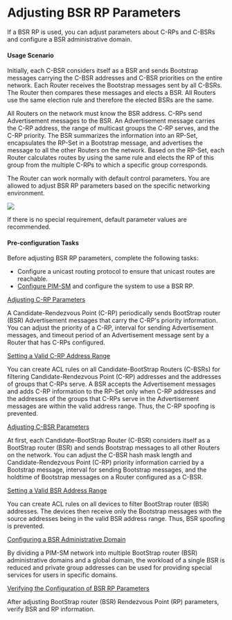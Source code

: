 Adjusting BSR RP Parameters
===========================

If a BSR RP is used, you can adjust parameters about C-RPs and C-BSRs and configure a BSR administrative domain.

#### Usage Scenario

Initially, each C-BSR considers itself as a BSR and sends Bootstrap messages carrying the C-BSR addresses and C-BSR priorities on the entire network. Each Router receives the Bootstrap messages sent by all C-BSRs. The Router then compares these messages and elects a BSR. All Routers use the same election rule and therefore the elected BSRs are the same.

All Routers on the network must know the BSR address. C-RPs send Advertisement messages to the BSR. An Advertisement message carries the C-RP address, the range of multicast groups the C-RP serves, and the C-RP priority. The BSR summarizes the information into an RP-Set, encapsulates the RP-Set in a Bootstrap message, and advertises the message to all the other Routers on the network. Based on the RP-Set, each Router calculates routes by using the same rule and elects the RP of this group from the multiple C-RPs to which a specific group corresponds.

The Router can work normally with default control parameters. You are allowed to adjust BSR RP parameters based on the specific networking environment.

![](../../../../public_sys-resources/note_3.0-en-us.png) 

If there is no special requirement, default parameter values are recommended.



#### Pre-configuration Tasks

Before adjusting BSR RP parameters, complete the following tasks:

* Configure a unicast routing protocol to ensure that unicast routes are reachable.
* [Configure PIM-SM](dc_vrp_multicast_cfg_0006.html) and configure the system to use a BSR RP.


[Adjusting C-RP Parameters](../../../../software/nev8r10_vrpv8r16/user/vrp/dc_vrp_multicast_cfg_0016.html)

A Candidate-Rendezvous Point (C-RP) periodically sends BootStrap router (BSR) Advertisement messages that carry the C-RP's priority information. You can adjust the priority of a C-RP, interval for sending Advertisement messages, and timeout period of an Advertisement message sent by a Router that has C-RPs configured.

[Setting a Valid C-RP Address Range](../../../../software/nev8r10_vrpv8r16/user/vrp/dc_vrp_multicast_cfg_0017.html)

You can create ACL rules on all Candidate-BootStrap Routers (C-BSRs) for filtering Candidate-Rendezvous Point (C-RP) addresses and the addresses of groups that C-RPs serve. A BSR accepts the Advertisement messages and adds C-RP information to the RP-Set only when C-RP addresses and the addresses of the groups that C-RPs serve in the Advertisement messages are within the valid address range. Thus, the C-RP spoofing is prevented.

[Adjusting C-BSR Parameters](../../../../software/nev8r10_vrpv8r16/user/vrp/dc_vrp_multicast_cfg_0018.html)

At first, each Candidate-BootStrap Router (C-BSR) considers itself as a BootStrap router (BSR) and sends Bootstrap messages to all other Routers on the network. You can adjust the C-BSR hash mask length and Candidate-Rendezvous Point (C-RP) priority information carried by a Bootstrap message, interval for sending Bootstrap messages, and the holdtime of Bootstrap messages on a Router configured as a C-BSR.

[Setting a Valid BSR Address Range](../../../../software/nev8r10_vrpv8r16/user/vrp/dc_vrp_multicast_cfg_0019.html)

You can create ACL rules on all devices to filter BootStrap router (BSR) addresses. The devices then receive only the Bootstrap messages with the source addresses being in the valid BSR address range. Thus, BSR spoofing is prevented.

[Configuring a BSR Administrative Domain](../../../../software/nev8r10_vrpv8r16/user/vrp/dc_vrp_multicast_cfg_0021.html)

By dividing a PIM-SM network into multiple BootStrap router (BSR) administrative domains and a global domain, the workload of a single BSR is reduced and private group addresses can be used for providing special services for users in specific domains.

[Verifying the Configuration of BSR RP Parameters](../../../../software/nev8r10_vrpv8r16/user/vrp/dc_vrp_multicast_cfg_0022.html)

After adjusting BootStrap router (BSR) Rendezvous Point (RP) parameters, verify BSR and RP information.